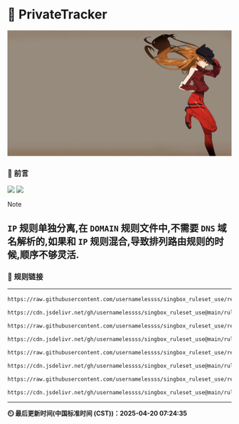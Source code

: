 
# 🧸 PrivateTracker
![](https://raw.githubusercontent.com/usernamelessss/picture-bed/main/images/202504042256831.jpg)
### 📣 前言
![](https://shields.io/badge/-移除重复规则-ff69b4) ![](https://shields.io/badge/-IP&nbsp;规则单独存放不与&nbsp;DOMAIN&nbsp;等混合-green)
> [!NOTE]
**`IP` 规则单独分离,在 `DOMAIN` 规则文件中,不需要 `DNS` 域名解析的,如果和 `IP` 规则混合,导致排列路由规则的时候,顺序不够灵活.**
---

###  🔗 规则链接
---

```url
https://raw.githubusercontent.com/usernamelessss/singbox_ruleset_use/refs/heads/main/rule/PrivateTracker/PrivateTracker_IP.json
```

```url
https://cdn.jsdelivr.net/gh/usernamelessss/singbox_ruleset_use@main/rule/PrivateTracker/PrivateTracker_IP.json
```

```url
https://raw.githubusercontent.com/usernamelessss/singbox_ruleset_use/refs/heads/main/rule/PrivateTracker/PrivateTracker_IP.srs
```

```url
https://cdn.jsdelivr.net/gh/usernamelessss/singbox_ruleset_use@main/rule/PrivateTracker/PrivateTracker_IP.srs
```

```url
https://raw.githubusercontent.com/usernamelessss/singbox_ruleset_use/refs/heads/main/rule/PrivateTracker/PrivateTracker_No_IP.json
```

```url
https://cdn.jsdelivr.net/gh/usernamelessss/singbox_ruleset_use@main/rule/PrivateTracker/PrivateTracker_No_IP.json
```

```url
https://raw.githubusercontent.com/usernamelessss/singbox_ruleset_use/refs/heads/main/rule/PrivateTracker/PrivateTracker_No_IP.srs
```

```url
https://cdn.jsdelivr.net/gh/usernamelessss/singbox_ruleset_use@main/rule/PrivateTracker/PrivateTracker_No_IP.srs
```

---
**⏲️ 最后更新时间(中国标准时间 (CST))：2025-04-20 07:24:35**